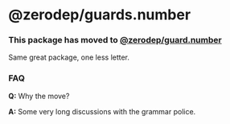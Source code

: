 # @zerodep/guards.number

### This package has moved to [@zerodep/guard.number](https://www.npmjs.com/package/@zerodep/guard.number)

Same great package, one less letter.

### FAQ

**Q:** Why the move?

**A:** Some very long discussions with the grammar police.
